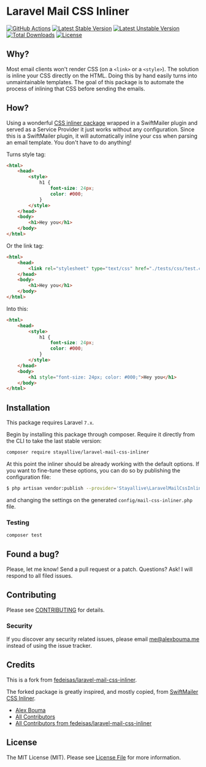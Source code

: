 # Laravel Mail CSS Inliner

[![GitHub Actions](https://github.com/stayallive/laravel-mail-css-inliner/workflows/run-tests/badge.svg)](https://github.com/stayallive/laravel-mail-css-inliner/actions)
[![Latest Stable Version](https://poser.pugx.org/stayallive/laravel-mail-css-inliner/v/stable.png)](https://packagist.org/packages/stayallive/laravel-mail-css-inliner)
[![Latest Unstable Version](https://poser.pugx.org/stayallive/laravel-mail-css-inliner/v/unstable.png)](https://packagist.org/packages/stayallive/laravel-mail-css-inliner)
[![Total Downloads](https://poser.pugx.org/stayallive/laravel-mail-css-inliner/downloads.png)](https://packagist.org/packages/stayallive/laravel-mail-css-inliner)
[![License](https://poser.pugx.org/stayallive/laravel-mail-css-inliner/license.png)](https://packagist.org/packages/stayallive/laravel-mail-css-inliner)

## Why?

Most email clients won't render CSS (on a `<link>` or a `<style>`). The solution is inline your CSS directly on the HTML. 
Doing this by hand easily turns into unmaintainable templates. The goal of this package is to automate the process of inlining that CSS before sending the emails.

## How?

Using a wonderful [CSS inliner package](https://github.com/tijsverkoyen/CssToInlineStyles) wrapped in a SwiftMailer plugin and served as a Service Provider it just works without any configuration.
Since this is a SwiftMailer plugin, it will automatically inline your css when parsing an email template. You don't have to do anything!

Turns style tag:
```html
<html>
    <head>
        <style>
            h1 {
                font-size: 24px;
                color: #000;
            }
        </style>
    </head>
    <body>
        <h1>Hey you</h1>
    </body>
</html>
```

Or the link tag:
```html
<html>
    <head>
        <link rel="stylesheet" type="text/css" href="./tests/css/test.css">
    </head>
    <body>
        <h1>Hey you</h1>
    </body>
</html>
```

Into this:
```html
<html>
    <head>
        <style>
            h1 {
                font-size: 24px;
                color: #000;
            }
        </style>
    </head>
    <body>
        <h1 style="font-size: 24px; color: #000;">Hey you</h1>
    </body>
</html>
```

## Installation

This package requires Laravel `7.x`.

Begin by installing this package through composer. Require it directly from the CLI to take the last stable version:
```bash
composer require stayallive/laravel-mail-css-inliner
```

At this point the inliner should be already working with the default options. If you want to fine-tune these options, you can do so by publishing the configuration file:
```bash
$ php artisan vendor:publish --provider='Stayallive\LaravelMailCssInliner\ServiceProvider'
```
and changing the settings on the generated `config/mail-css-inliner.php` file.

### Testing

``` bash
composer test
```

## Found a bug?

Please, let me know! Send a pull request or a patch. Questions? Ask! I will respond to all filed issues.

## Contributing

Please see [CONTRIBUTING](CONTRIBUTING.md) for details.

### Security

If you discover any security related issues, please email me@alexbouma.me instead of using the issue tracker.

## Credits

This is a fork from [fedeisas/laravel-mail-css-inliner](https://github.com/fedeisas/laravel-mail-css-inliner).

The forked package is greatly inspired, and mostly copied, from [SwiftMailer CSS Inliner](https://github.com/OpenBuildings/swiftmailer-css-inliner).

- [Alex Bouma](https://github.com/stayallive)
- [All Contributors](../../contributors)
- [All Contributors from fedeisas/laravel-mail-css-inliner](https://github.com/fedeisas/laravel-mail-css-inliner/graphs/contributors)

## License

The MIT License (MIT). Please see [License File](LICENSE.md) for more information.
